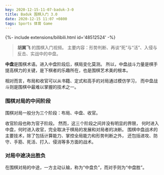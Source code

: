 ```yaml
---
key: 2020-12-15-11-07-baduk-3-0
title: Baduk 围棋入门 3.0
date: 2020-12-15 11:07 +0800
tags: Sports 体育 Game
---
```


<div>{%- include extensions/bilibili.html id='48512524' -%}</div>

> **胡翼飞** 的围棋入门视频。
> 主要内容：形势判断、再谈“死”与“活”、入侵与反击、实战中的中盘。

**中盘**是围棋术语。进入中盘阶段后，棋局变化莫测。
所以，中盘战斗力量是棋手提高棋力的关键，是下棋者的乐趣所在，也是围棋艺术美的根本。

相对而言，布局和收官可以从书籍、定式和高手的对局通过模仿学习，
而中盘战斗则是围棋中最难以掌握的技术之一。

### 围棋对局的中间阶段

围棋对局一般分为三个阶段：布局、中盘、收官。

收官阶段也称为官子阶段。
然而，这三个阶段之间并没有明显的界限，
何时进入中盘，何时进入收官，完全取决于棋局的发展和对局者的决断。
围棋中盘战术的主要技术，除了包括计算能力、掌控全局能力和形势判断之外，
还包括进攻、防守、手筋、死活、打入、侵消等多方面的战术。

### 对局中途决出胜负

在围棋对局的中途，一方主动认输，称为“中盘负”，而对手则为“中盘胜”。

<!--more-->
